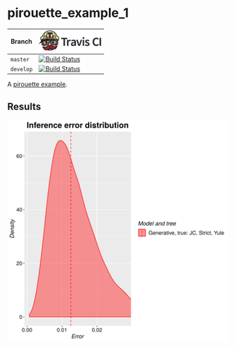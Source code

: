 # pirouette_example_1

Branch   |[![Travis CI logo](TravisCI.png)](https://travis-ci.org)
---------|---------------------------------------
`master` |[![Build Status](https://travis-ci.org/richelbilderbeek/pirouette_example_1.svg?branch=master)](https://travis-ci.org/richelbilderbeek/pirouette_example_1)
`develop`|[![Build Status](https://travis-ci.org/richelbilderbeek/pirouette_example_1.svg?branch=develop)](https://travis-ci.org/richelbilderbeek/pirouette_example_1)

A [pirouette example](https://github.com/richelbilderbeek/pirouette_examples).

## Results

![](example_1/errors.png)